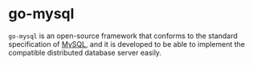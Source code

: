 # go-mysql

`go-mysql` is an open-source framework that conforms to the standard specification of [MySQL](https://www.mysql.com/), and it is developed to be able to implement the compatible distributed database server easily.
